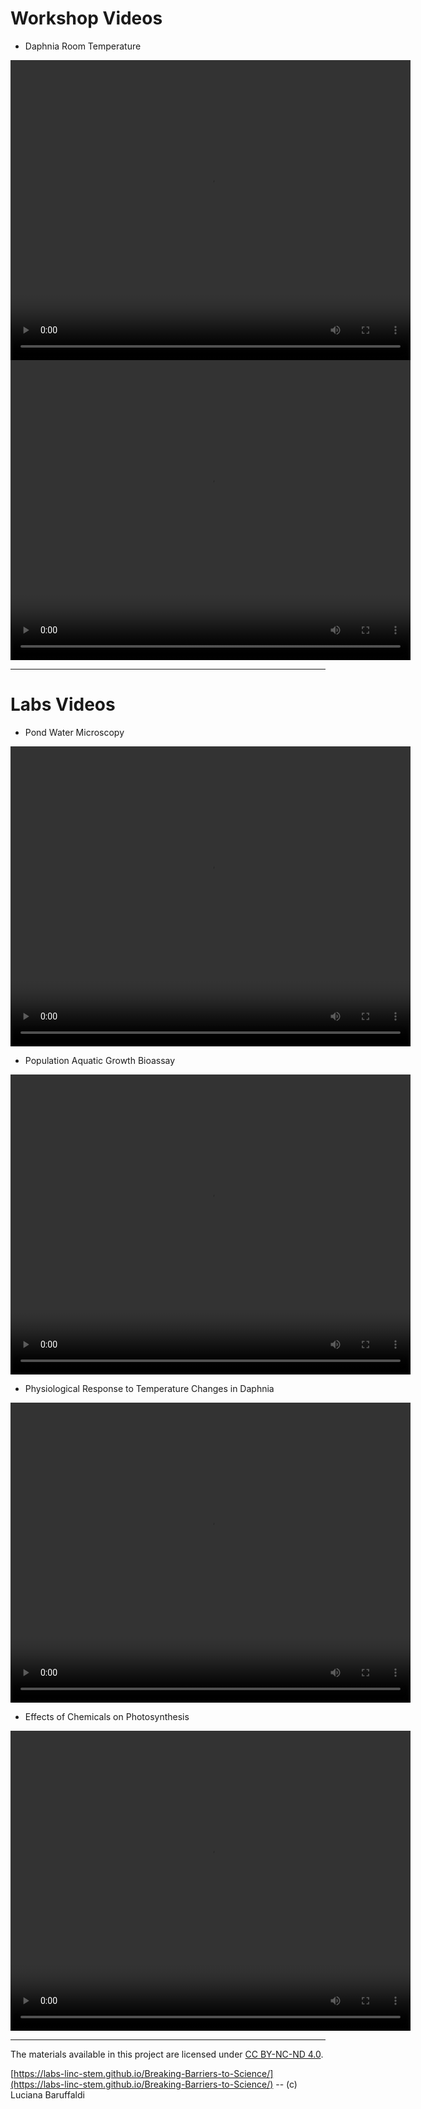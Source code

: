 # Workshop Videos

* Daphnia Room Temperature
<video width="640" height="480" controls>
    <source src="workshop/Video_Daphnia_Room-1.mp4" type="video/mp4">
    Your browser does not support the video tag.
</video>

<video width="640" height="480" controls>
    <source src="workshop/Video_Daphnia_Room-2.mp4" type="video/mp4">
    Your browser does not support the video tag.
</video>


---

# Labs Videos

* Pond Water Microscopy
<video width="640" height="480" controls>
    <source src="labs/PondWater.mp4" type="video/mp4">
    Your browser does not support the video tag.
</video>


* Population Aquatic Growth Bioassay
<video width="640" height="480" controls>
    <source src="labs/Lemna.mp4" type="video/mp4">
    Your browser does not support the video tag.
</video>


* Physiological Response to Temperature Changes in Daphnia
<video width="640" height="480" controls>
    <source src="labs/Daphnia.mp4" type="video/mp4">
    Your browser does not support the video tag.
</video>


* Effects of Chemicals on Photosynthesis
<video width="640" height="480" controls>
    <source src="labs/Photosynthesis.mp4" type="video/mp4">
    Your browser does not support the video tag.
</video>


---

The materials available in this project are licensed under [CC BY-NC-ND 4.0](https://creativecommons.org/licenses/by-nc-nd/4.0/deed.en).

[https://labs-linc-stem.github.io/Breaking-Barriers-to-Science/](https://labs-linc-stem.github.io/Breaking-Barriers-to-Science/) -- (c) Luciana Baruffaldi
